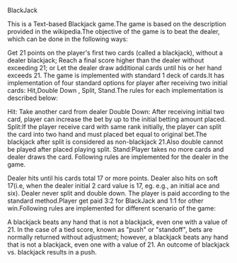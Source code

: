 BlackJack

This is a Text-based Blackjack game.The game is based on the description provided in the wikipedia.The objective of the game is to beat the dealer, which can be done in the following ways:

Get 21 points on the player's first two cards (called a blackjack), without a dealer blackjack;
Reach a final score higher than the dealer without exceeding 21; or
Let the dealer draw additional cards until his or her hand exceeds 21.
The game is implemented with standard 1 deck of cards.It has implementation of four standard options for player after receiving two initial cards: Hit,Double Down , Split, Stand.The rules for each implementation is described below:

Hit: Take another card from dealer
Double Down: After receiving initial two card, player can increase the bet by up to the initial betting amount placed.
Split:If the player receive card with same rank initially, the player can split the card into two hand and must placed bet equal to original bet.The blackjack after split is considered as non-blackjack 21.Also double cannot be played after placed playing split.
Stand:Player takes no more cards and dealer draws the card.
Following rules are implemented for the dealer in the game.

Dealer hits until his cards total 17 or more points.
Dealer also hits on soft 17(i.e, when the dealer initial 2 card value is 17, eg. e.g., an initial ace and six).
Dealer never split and double down.
The player is paid according to the standard method.Player get paid 3:2 for BlackJack and 1:1 for other win.Following rules are implemented for different scenario of the game:

A blackjack beats any hand that is not a blackjack, even one with a value of 21.
In the case of a tied score, known as "push" or "standoff", bets are normally returned without adjustment; however, a blackjack beats any hand that is not a blackjack, even one with a value of 21.
An outcome of blackjack vs. blackjack results in a push.

